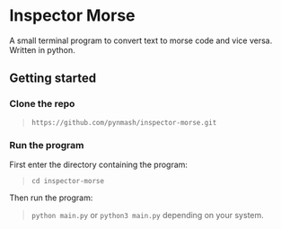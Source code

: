 # Inspector Morse
A small terminal program to convert text to morse code and vice versa.
Written in python.

## Getting started
### Clone the repo
> `https://github.com/pynmash/inspector-morse.git`
### Run the program
First enter the directory containing the program:
> `cd inspector-morse`

Then run the program:
> `python main.py` or `python3 main.py` depending on your system.